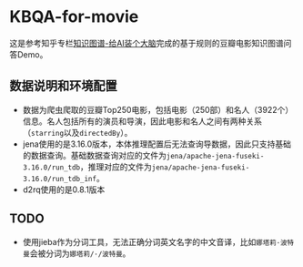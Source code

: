 # KBQA-for-movie

这是参考知乎专栏[知识图谱-给AI装个大脑](https://www.zhihu.com/column/knowledgegraph)完成的基于规则的豆瓣电影知识图谱问答Demo。

## 数据说明和环境配置 
+ 数据为爬虫爬取的豆瓣Top250电影，包括电影（250部）和名人（3922个）信息。名人包括所有的演员和导演，因此电影和名人之间有两种关系（`starring`以及`directedBy`）。
+ jena使用的是3.16.0版本，本体推理配置后无法查询导数据，因此只支持基础的数据查询。基础数据查询对应的文件为`jena/apache-jena-fuseki-3.16.0/run_tdb`，推理对应的文件为`jena/apache-jena-fuseki-3.16.0/run_tdb_inf`。
+ d2rq使用的是0.8.1版本


## TODO
+ 使用jieba作为分词工具，无法正确分词英文名字的中文音译，比如`娜塔莉·波特曼`会被分词为`娜塔莉/·/波特曼`。

   

